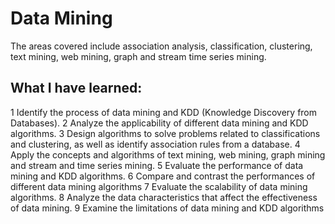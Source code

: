 # Data Mining
The areas covered include association analysis, classification, clustering, text mining, web mining, graph and stream time series mining. 

## What I have learned: 

1	Identify the process of data mining and KDD (Knowledge Discovery from Databases).
2	Analyze the applicability of different data mining and KDD algorithms.
3	Design algorithms to solve problems related to classifications and clustering, as well as identify association rules from a database.
4	Apply the concepts and algorithms of text mining, web mining, graph mining and stream and time series mining.
5	Evaluate the performance of data mining and KDD algorithms.
6	Compare and contrast the performances of different data mining algorithms
7	Evaluate the scalability of data mining algorithms.
8	Analyze the data characteristics that affect the effectiveness of data mining.
9	Examine the limitations of data mining and KDD algorithms

